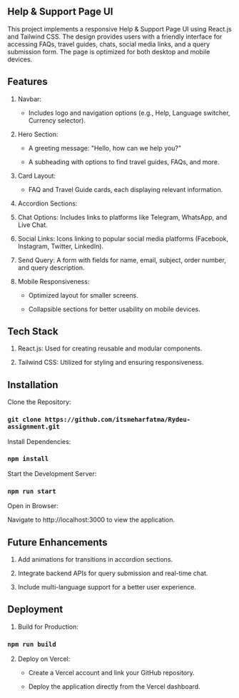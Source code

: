 ## Help & Support Page UI

This project implements a responsive Help & Support Page UI using React.js and Tailwind CSS. The design provides users with a friendly interface for accessing FAQs, travel guides, chats, social media links, and a query submission form. The page is optimized for both desktop and mobile devices.

## Features

1. Navbar:

    - Includes logo and navigation options (e.g., Help, Language switcher, Currency selector).

2. Hero Section:

    - A greeting message: "Hello, how can we help you?"

    - A subheading with options to find travel guides, FAQs, and more.

3. Card Layout:

    - FAQ and Travel Guide cards, each displaying relevant information.

4. Accordion Sections:

5. Chat Options: Includes links to platforms like Telegram, WhatsApp, and Live Chat.

6. Social Links: Icons linking to popular social media platforms (Facebook, Instagram, Twitter, LinkedIn).

7. Send Query: A form with fields for name, email, subject, order number, and query description.

8. Mobile Responsiveness:

    - Optimized layout for smaller screens.

    - Collapsible sections for better usability on mobile devices.

## Tech Stack

1. React.js: Used for creating reusable and modular components.

2. Tailwind CSS: Utilized for styling and ensuring responsiveness.


## Installation

Clone the Repository:

### `git clone https://github.com/itsmeharfatma/Rydeu-assignment.git`

Install Dependencies:

### `npm install`

Start the Development Server:

### `npm run start`

Open in Browser:

Navigate to http://localhost:3000 to view the application.

## Future Enhancements

1. Add animations for transitions in accordion sections.

2. Integrate backend APIs for query submission and real-time chat.

3. Include multi-language support for a better user experience.

## Deployment

1. Build for Production:

### `npm run build`

2. Deploy on Vercel:

    - Create a Vercel account and link your GitHub repository.

    - Deploy the application directly from the Vercel dashboard.
